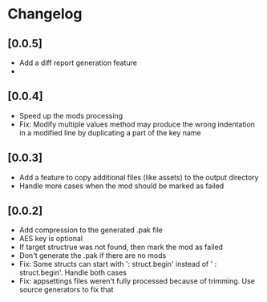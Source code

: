 # Changelog 

## [0.0.5]
- Add a diff report generation feature
- 
## [0.0.4]
- Speed up the mods processing
- Fix: Modify multiple values method may produce the wrong indentation in a modified line by duplicating a part of the key name

## [0.0.3]
- Add a feature to copy additional files (like assets) to the output directory
- Handle more cases when the mod should be marked as failed

## [0.0.2]
- Add compression to the generated .pak file
- AES key is optional
- If target structrue was not found, then mark the mod as failed
- Don't generate the .pak if there are no mods
- Fix: Some structs can start with ': struct.begin' instead of ' : struct.begin'. Handle both cases
- Fix: appsettings files weren't fully processed because of trimming. Use source generators to fix that